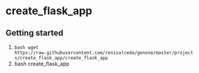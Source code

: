 # create_flask_app

## Getting started
1. ```bash wget https://raw.githubusercontent.com/renisalcedo/genone/master/projects/create_flask_app/create_flask_app```
2. bash create_flask_app